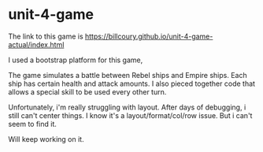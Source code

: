 # unit-4-game

The link to this game is  https://billcoury.github.io/unit-4-game-actual/index.html

I used a bootstrap platform for this game,

The game simulates a battle between Rebel ships and Empire ships.
Each ship has certain health and attack amounts.
I also pieced together code that allows a special skill to be used every other turn.

Unfortunately, i'm really struggling with layout.  After days of debugging, i still can't center things.  I know it's a layout/format/col/row issue.  But i can't seem to find it.

Will keep working on it.
